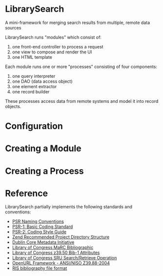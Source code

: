 # LibrarySearch

A mini-framework for merging search results from multiple, remote data 
sources

LibrarySearch runs "modules" which consist of: 

1. one front-end controller to process a request
2. one view to compose and render the UI
3. one HTML template 

Each module runs one or more "processes" consisting of four 
components: 

1. one query interpreter
2. one DAO (data access object)
3. one element extractor
4. one record builder

These processes access data from remote systems and model it 
into record objects.

# Configuration

# Creating a Module

# Creating a Process

# Reference

LibrarySearch partially implements the following standards and conventions: 

* [PSR Naming Conventions](http://www.php-fig.org/bylaws/psr-naming-conventions/)
* [PSR-1: Basic Coding Standard](http://www.php-fig.org/psr/psr-1/)
* [PSR-2: Coding Style Guide](http://www.php-fig.org/psr/psr-2/)
* [Zend Recommended Project Directory Structure](http://framework.zend.com/manual/1.12/en/project-structure.project.html)
* [Dublin Core Metadata Initiative](http://dublincore.org/documents/dcmi-terms/)
* [Library of Congress MaRC Bibliographic](http://www.loc.gov/marc/bibliographic/)
* [Library of Congress z39.50 Bib-1 Attributes](https://www.loc.gov/z3950/agency/defns/bib1.html)
* [Library of Congress SRU Search/Retrieve Operation](http://www.loc.gov/standards/sru/sru-1-2.html)
* [OpenURL Framework - ANSI/NISO Z39.88-2004](alcme.oclc.org/openurl/)
* [RIS bibliography file format](http://refman.com/training/ris-format)
